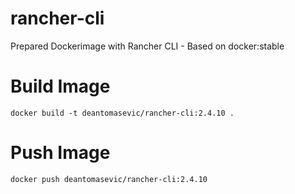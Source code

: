 # rancher-cli
Prepared Dockerimage with Rancher CLI - Based on docker:stable

# Build Image
```
docker build -t deantomasevic/rancher-cli:2.4.10 .
```

# Push Image
```
docker push deantomasevic/rancher-cli:2.4.10
```
